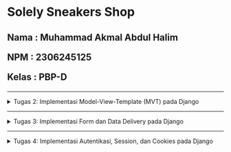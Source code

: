 <h1>Solely Sneakers Shop</h1>
<h2>
   
   Nama  : Muhammad Akmal Abdul Halim
   
   NPM   : 2306245125
  
   Kelas : PBP-D
</h2>

------------------------------------------------------------------------------------------------------------------------------------------------------------------------------------------

<details>
   <summary> Tugas 2: Implementasi Model-View-Template (MVT) pada Django </summary>
   
**1. Jelaskan bagaimana cara kamu mengimplementasikan checklist di atas secara step-by-step (bukan hanya sekadar mengikuti tutorial).** 
   
      1. Membuat repository baru dan meng-clone ke directory yang diinginkan
      2. Membuat Virtual environment dan menjalankannya di command promt
      3. Membuat file requrements.txt dan mendownload didalam VM
      4. Membuat project django sesuai dengan nama project
      5. Menambahkan string alamat ip di dalam list ALLOWED_HOST di settings.py
      6. Tambahkan berkas .gitignore untuk mengabaikan hal-hal yang tidak perlu di push
      7. Membuat project baru di website PWS (Jangan lupa mencatat info penting sepertu username dan password)
      8.  Melakukan add, commit, push untuk meng-save yang sudah dilakukan
      9.  Menjalankan command "python manage.py startapp main" untuk membuat directory baru bernama main
      10. Menambahkan "main" didalam list INSTALLED_APPS didalam file settings.py untuk mendaftarkan aplikasi 'main' ke proyek
      11. Buat directory baru bernama templates dan buat main.html isi seusai design proyek yang diinginkan
      12. Membuka models.py dan mengedit sesuai dengan kebutuhan anda
      13. Melakukan migration
      14. Mengedit views.py dan menambahkan dictionary sesuai kebutuhan anda
      15. Melakukan routing di urls.py didalam directory main dan directory proyek anda
      16. Menjalankan preintah 'python manage.py runserver' lalu pergi ke url 'http://localhost:8000/' untuk mengecek proyek anda
      17. Melakukan add,commit,push ke pws master agar proyek anda bisa dilihat orang-orang

**2. Buatlah bagan yang berisi request client ke web aplikasi berbasis Django beserta responnya dan jelaskan pada bagan tersebut kaitan antara urls.py, views.py, models.py, dan berkas html.**
   ![Untitled Diagram drawio](https://github.com/user-attachments/assets/9ef27e87-448f-4ce7-821d-78bb94589679)

   1. Pertama, pengguna akan melakukan permintaan HTTP, yang kemudian akan diproses oleh View. Untuk mengetahui apa yang diminta dan apa yang akan diberikan tanggapan, akan menentukan 
      urls.py. Kemudian, berdasarkan pattern url yang diminta, akan menentukan function View yang akan dijalankan di Views.py.
   2. Kedua, Data yang dibutuhkan untuk ditampilkan diminta oleh tampilan; data tersebut sudah tercantum dalam function view yang dijalankan, dan tampilan akan mendapatkan field data           yang tersedia di models.py.
   3. Untuk menentukan berkas HTML yang akan dipopulasikan dengan data pada Template, View akan meminta berkas HTML yang telah ditentukan dalam function View. Setelah mendapatkan berkas 
      HTML yang diminta, kemudian User akan menerima HTML yang telah dipopulasikan dengan data dalam bentuk HTTP.
      
**3. Jelaskan fungsi git dalam pengembangan perangkat lunak!**
   Berikut adalah fungsi git dalam pengembangan perangkat lunak :
   - Tracking Perubahan Kode (Version Control):
   Git melacak setiap perubahan yang dilakukan pada kode, memungkinkan pengembang untuk melihat riwayat perubahan dan mengetahui siapa yang melakukan perubahan tersebut. Setiap perubahan
   disimpan sebagai sebuah commit, yang berisi deskripsi perubahan dan bisa dikembalikan atau diperiksa kapan saja.
   
   - Kolaborasi Tim:
   Git memungkinkan banyak pengembang untuk bekerja pada proyek yang sama secara bersamaan. Setiap pengembang bisa bekerja pada cabang (branch) terpisah, lalu menggabungkan (merge) 
   pekerjaannya kembali ke cabang utama (main branch) setelah selesai. Ini menghindari konflik kode dan memudahkan kolaborasi tanpa gangguan satu sama lain.

   - Branching dan Merging:
   
      1.Branching memungkinkan pengembang membuat salinan independen dari kode untuk mengembangkan fitur baru atau memperbaiki bug tanpa memengaruhi kode utama. Setelah fitur selesai             cabang tersebut bisa digabungkan (merging) kembali ke cabang utama.
      2.Branching juga mempermudah pengelolaan siklus pengembangan seperti pengembangan fitur, perbaikan bug, dan rilis versi produk.

   - Membantu dalam Pengelolaan Proyek Besar:
   Git sangat berguna dalam proyek besar yang melibatkan banyak pengembang atau banyak fitur yang sedang dikembangkan secara bersamaan. Dengan menggunakan Git, proyek bisa dibagi ke   
   dalam cabang-cabang terpisah, memastikan stabilitas cabang utama, dan menghindari risiko mengacaukan proyek dengan perubahan yang belum diuji.

   - Revert Kode:
   Jika terjadi kesalahan, Git memungkinkan pengembang untuk mengembalikan (revert) kode ke versi sebelumnya. Ini sangat berguna dalam kasus ketika fitur baru menyebabkan bug atau 
   masalah, dan pengembang ingin kembali ke versi stabil dari kode.

   - Distribusi dan Penyimpanan Kode Secara Terpusat:
   Git bekerja secara terdistribusi, artinya setiap pengembang memiliki salinan penuh dari seluruh repositori (riwayat kode). Namun, biasanya repositori utama disimpan di layanan seperti 
   GitHub, GitLab, atau Bitbucket, yang juga menyediakan platform berbasis cloud untuk berbagi kode secara aman antar anggota tim.

   - Integrasi dengan Alat Lain:
   Git terintegrasi dengan banyak alat Continuous Integration (CI) dan Continuous Deployment (CD), sehingga pengujian otomatis, build, dan deployment bisa dijalankan setiap kali ada 
   perubahan pada kode. Ini mempercepat pengembangan dengan memastikan bahwa setiap perubahan telah diuji dan siap untuk diluncurkan.

   - Dokumentasi dan Transparansi:
   Setiap commit di Git disertai dengan pesan commit, yang memungkinkan pengembang untuk menuliskan informasi terkait perubahan tersebut. Ini memudahkan dokumentasi dan memberikan 
   transparansi pada seluruh proses pengembangan.

**4. Menurut Anda, dari semua framework yang ada, mengapa framework Django dijadikan permulaan pembelajaran pengembangan perangkat lunak?**

   Menurut saya, karena Django adalah salah satu framework yang mudah dipelajari untuk pemula. Django juga menggunakan bahasa python yang merupakan bahasa pemrograman populer dan ramah      untuk pemula. Django memiliki dokumentasi terbaik dibandingkan framework lainnya, bagi pemula yang baru pertama kali belajar framework web, dokumentasi yang bagus bisa menjadi panduan    utama untuk menyelesaikan masalah tanpa kebingungan. Secara keseluruhan, Django adalah pilihan yang ideal bagi pemula karena kesederhanaan, keteraturan, dan dokumentasi yang kuat,        serta fitur-fitur yang langsung siap digunakan.

**5. Mengapa model pada Django disebut sebagai ORM?**

   Model pada Django disebut sebagai ORM (Object-Relational Mapping) karena model dalam Django berfungsi sebagai jembatan antara objek-objek dalam kode Python dan tabel-tabel dalam basis    data relasional.
   </details>
   
------------------------------------------------------------------------------------------------------------------------------------------------------------------------------------------

<details>
   <summary> Tugas 3: Implementasi Form dan Data Delivery pada Django </summary>
   
**1. Jelaskan mengapa kita memerlukan data delivery dalam pengimplementasian sebuah platform?**
   
   Data delivery diperlukan dalam pengimplementasian sebuah platform karena itu adalah proses untuk mentransfer informasi dari satu bagian sistem ke bagian lain. Misalnya, dari server ke 
   client atau antar sistem yang berbeda. Ini sangat penting karena:
   - Kecepatan Akses Data: Pengguna membutuhkan data secara real-time atau secepat mungkin. Tanpa mekanisme data delivery yang baik, akses data bisa lambat, yang akan mempengaruhi 
     performa platform secara keseluruhan.
   - Konsistensi Data: Data harus tetap konsisten dan akurat ketika ditransfer antar bagian sistem. Data delivery yang baik memastikan tidak ada kehilangan data atau perubahan yang tidak 
     diinginkan selama pengiriman.
   - Komunikasi Antar Komponen: Platform sering kali terdiri dari berbagai komponen yang bekerja bersama. Data delivery memungkinkan setiap komponen untuk bertukar informasi dan 
     berfungsi sesuai dengan tujuannya.
   - Efisiensi Operasional: Proses pengiriman data yang efektif dan efisien memastikan bahwa platform dapat beroperasi dengan lancar tanpa terjadi bottleneck atau keterlambatan dalam 
     proses.

**2. Menurutmu, mana yang lebih baik antara XML dan JSON? Mengapa JSON lebih populer dibandingkan XML?**

   Menurut saya yang lebih baik antara XML dan JSON adalah JSON. Alasan megapa JSON lebih populer dibandingkan XML yaitu :
   - Kebersihan dan Kesederhanaan Sintaks : JSON memiliki sintaks yang lebih sederhana dan lebih mudah dibaca oleh manusia. Formatnya menggunakan pasangan key-value yang mirip dengan 
     objek pada bahasa pemrograman seperti JavaScript. XML, di sisi lain, menggunakan tag pembuka dan penutup yang membuat dokumen bisa jadi panjang dan kompleks, terutama ketika data 
     yang dikirimkan cukup banyak.
   - Ukuran File Lebih Ringan : JSON cenderung lebih ringan dibandingkan XML karena tidak memerlukan tag yang berpasangan seperti pada XML. Ini membuat JSON lebih efisien dalam hal 
     ukuran dan waktu pengiriman data.
   - Kecepatan Parsing : JSON lebih cepat diproses oleh banyak sistem dibandingkan XML. Hal ini karena JSON bisa langsung diparsing menjadi objek JavaScript, sementara XML biasanya 
     memerlukan langkah parsing yang lebih rumit.

**3. Jelaskan fungsi dari method is_valid() pada form Django dan mengapa kita membutuhkan method tersebut?**

   Method is_valid() pada form Django digunakan untuk memeriksa apakah data yang dimasukkan ke dalam form sesuai dengan aturan validasi yang ditetapkan. Jika data valid, method ini 
   mengisi atribut cleaned_data yang berisi data bersih siap pakai. Jika tidak valid, method ini mengembalikan False dan menyimpan pesan error di atribut errors.
   Kita membutuhkan is_valid() untuk:
   - Memastikan hanya data yang valid yang diproses.
   - Meningkatkan keamanan aplikasi dengan mencegah input berbahaya.
   - Memberikan umpan balik yang jelas ke pengguna untuk memperbaiki kesalahan input mereka.

**4.  Mengapa kita membutuhkan csrf_token saat membuat form di Django? Apa yang dapat terjadi jika kita tidak menambahkan csrf_token pada form Django? Bagaimana hal tersebut dapat 
    dimanfaatkan oleh penyerang?**

    - Mengapa csrf_token dibutuhkan?
      csrf_token adalah token keamanan unik yang dibuat oleh server dan disertakan di dalam form. Token ini divalidasi setiap kali form dikirim untuk memastikan bahwa permintaan berasal 
      dari sumber yang sah (yaitu pengguna yang sah dan bukan dari pihak luar).
    - Apa yang dapat terjadi jika tidak menambahkan csrf_token?
      Jika form Django tidak menyertakan csrf_token, aplikasi menjadi rentan terhadap serangan CSRF. Penyerang bisa memanfaatkan celah ini dengan mengirimkan permintaan berbahaya yang 
      tampak seperti berasal dari pengguna sah. Misalnya, penyerang bisa membuat pengguna tanpa sadar mengirimkan formulir yang berisi perintah untuk mengubah data penting atau 
      melakukan transaksi tanpa persetujuan mereka.
    - Bagaimana penyerang bisa memanfaatkannya?
      Penyerang dapat:
      1. Mengirimkan link berbahaya atau menyisipkan form tersembunyi di situs lain.
      2. Saat pengguna mengklik link atau mengunjungi situs tersebut, permintaan palsu dikirimkan ke aplikasi target dengan menggunakan sesi login pengguna.
      3. Aplikasi tanpa csrf_token tidak bisa membedakan apakah permintaan tersebut sah atau tidak, sehingga permintaan berbahaya bisa dieksekusi dengan sukses, misalnya mentransfer 
         uang atau mengubah kata sandi pengguna.

**5. Jelaskan bagaimana cara kamu mengimplementasikan checklist di atas secara step-by-step (bukan hanya sekadar mengikuti tutorial).**

   1. Buat directory dengan nama "templates" diroot lalu buatlah file base.html didalam folder tersebut.
   2. Isi file base.html.
   3. Buka settings.py lalu tambahkan 'templates' di dalam dictionary TEMPLATES di key 'DIRS'.
   4. Tambahkan import uuid di file models.py di dalam directory main. Lalu melakukan migration.
   5. Buat file forms.py yang berguna untuk mengambil data dari models.py.
   6. Tambahkan beberapa import didalam file views.py yang berguna untuk mengambil data dari models.py dan forms.py.
   7. Buat function didalam views.py untuk menghasilkan formnya.
   8. Tambahkan variable didalam function show_main() untuk mengambil semua object didalam models.py. Tambahkan juga didalam dictionary context yang berisi variable itu.
   9. Tambahkan import di file urls.py untuk menghubungkan ke html baru yang nanti akan berguna untuk user mengisi form. Tambahkan juga di list 'urlpatterns'.
   10. Buatlah file html yang sesuai dengan nama yang anda isi didalam file urls.py.
   11. Isi file html form tersebut sesuai dengan keinginan anda. Jangan lupa untuk menambahkan {% csrf_token %} didalam file html anda untuk melindungi data user.
   12. Lalu di file main.html tambahkan code untuk mengarahkan user ke page form yang juga berupa html yang sudah kita buat.
   13. Untuk mengakses data user lebih mudah, kita akan menambahkan beberapa import dan function di dalam views.py.
   14. Tambahkan import from django.http import HttpResponse dan from django.core import serializers didalam file views.py
   15. Buatlah function baru show_xml(), show_json(), show_xml_by_id(), dan show_json_by_id() yang menerima parameter request untuk show xml dan show json dan menerima parameter request 
       dan id untuk show xml by id dan show json by id.
   16. Lalu kita tambahkan import berupa nama-nama function tersebut didalam file urls.py dan tambahkan path didalam list urlpatterns.

**Screenshot bukti postman :**
![XML](https://github.com/user-attachments/assets/bf66f515-2e16-48e5-aa57-f66b81a7feaf)
![json](https://github.com/user-attachments/assets/7b359c10-919d-4e97-a445-90283b4165f4)
![XML_id](https://github.com/user-attachments/assets/776310e8-61cb-45e3-b9fc-b374a8d333ca)
![json_id](https://github.com/user-attachments/assets/50c04815-a5ee-43ea-8729-e0d761901f2c)

</details>

------------------------------------------------------------------------------------------------------------------------------------------------------------------------------------------

<details>
   <summary> Tugas 4: Implementasi Autentikasi, Session, dan Cookies pada Django </summary>

   **1. Apa perbedaan antara HttpResponseRedirect() dan redirect()**

   1. HttpResponseRedirect():
   - HttpResponseRedirect() adalah kelas bawaan Django yang digunakan untuk mengembalikan respons HTTP yang menginstruksikan browser pengguna untuk mengunjungi URL yang berbeda.
   - Digunakan secara langsung dengan mengoperkan URL tujuan sebagai argumen.
   
   2. redirect():
   - redirect() adalah shortcut atau fungsi utilitas di Django yang menyediakan cara lebih mudah dan fleksibel untuk melakukan pengalihan.
   - Selain menerima URL, fungsi ini juga dapat menerima nama dari suatu view (dengan menggunakan nama URL patterns dari urls.py), serta argumen tambahan untuk di-parse dalam URL.

   Perbedaan Utama :
   - Fleksibilitas: redirect() lebih fleksibel karena dapat menggunakan nama URL dari urls.py dan juga bisa menangani objek, sementara HttpResponseRedirect() hanya bekerja dengan URL string secara eksplisit.
   - Kenyamanan: redirect() merupakan shortcut yang sering digunakan karena memungkinkan pengembang untuk tidak menulis URL secara langsung, melainkan menggunakan logika nama view atau object, membuat kode lebih bersih dan mudah di-maintain.

   **2. Jelaskan cara kerja penghubungan model Product dengan User!**

   Menghubungkan model Product dengan model User dalam Django biasanya dilakukan dengan membuat relasi antara keduanya. Salah satu cara umum adalah dengan menggunakan ForeignKey, yang merepresentasikan hubungan many-to-one di mana banyak produk bisa dimiliki oleh satu pengguna (user).
   
   Berikut penjelasan langkah-langkah untuk menghubungkan model Product dengan User:
   1. Membuat Model Product dengan ForeignKey ke User:
      
      Django menyediakan model User bawaan dalam django.contrib.auth.models. Untuk menghubungkannya dengan model Product, kita bisa menggunakan ForeignKey untuk menyatakan bahwa setiap produk terkait dengan satu pengguna.

      Contoh kode:
      
      ```python
      from django.db import models
      from django.contrib.auth.models import User
      
      class Product(models.Model):
          name = models.CharField(max_length=255)
          description = models.TextField()
          price = models.DecimalField(max_digits=10, decimal_places=2)
          created_at = models.DateTimeField(auto_now_add=True)
          updated_at = models.DateTimeField(auto_now=True)
          owner = models.ForeignKey(User, on_delete=models.CASCADE)  # Relasi ke model User
      
          def __str__(self):
              return self.name
      ```

      Penjelasan:
      - name: Nama produk yang disimpan sebagai CharField.
      - description: Deskripsi produk yang disimpan sebagai TextField.
      - price: Harga produk, disimpan sebagai DecimalField untuk menyimpan angka desimal dengan presisi.
      - owner: Field ini menggunakan ForeignKey untuk membuat relasi dengan model User.
      - on_delete=models.CASCADE: Opsi ini menentukan bahwa jika pengguna dihapus, semua produk yang dimiliki oleh pengguna tersebut juga akan dihapus. Jika Kita ingin perilaku berbeda, Kita bisa memilih opsi lain seperti SET_NULL atau PROTECT.
      - str(): Metode ini mengembalikan representasi string dari objek, dalam hal ini nama produk.
     
   2. Relasi di Database:

      Ketika ForeignKey digunakan, Django akan membuat kolom tambahan di tabel Product yang menyimpan ID pengguna (user_id) dari model User. Jadi, untuk setiap produk, ada nilai owner_id yang menunjukkan pengguna yang memiliki produk tersebut.

   3. Penggunaan dalam Views:

      Untuk menghubungkan produk dengan pengguna tertentu dalam view, Kita bisa mengakses atau menetapkan pengguna seperti ini:

      ```python
      from django.shortcuts import render, redirect
      from .models import Product
      from django.contrib.auth.decorators import login_required
      
      @login_required
      def create_product(request):
          if request.method == 'POST':
              product_name = request.POST.get('name')
              description = request.POST.get('description')
              price = request.POST.get('price')
      
              # Membuat produk baru dan menetapkan owner sebagai user yang sedang login
              product = Product.objects.create(
                  name=product_name,
                  description=description,
                  price=price,
                  owner=request.user  # Menetapkan pengguna yang login sebagai owner
              )
      
              return redirect('product_list')
      
          return render(request, 'create_product.html')

      ```

      Penjelasan:
      - request.user: Saat pengguna sudah login, Kita bisa mengakses objek User yang sedang login melalui request.user dan menetapkannya sebagai pemilik produk.
      - @login_required: Decorator ini memastikan bahwa hanya pengguna yang login yang bisa mengakses view ini.
     
   4. Querying Product Berdasarkan User:

      Kita bisa mengambil produk-produk milik pengguna tertentu dengan menggunakan filter pada field owner:

      ```python
      # Mendapatkan semua produk milik pengguna yang sedang login
      products = Product.objects.filter(owner=request.user)
      ```

   5. Membuat Relasi Lebih Kompleks:

      Jika dibutuhkan, Kita bisa membuat relasi lebih kompleks antara Product dan User, misalnya:
      - Many-to-many: Jika satu produk bisa dimiliki oleh beberapa pengguna.
      - One-to-one: Jika Anda ingin memastikan bahwa hanya ada satu produk yang terkait dengan satu pengguna.

      Contoh untuk Many-to-many:

      ```python
      buyers = models.ManyToManyField(User, related_name='bought_products')
      ```

   - Kesimpulan:
      - ForeignKey adalah cara paling umum untuk menghubungkan model Product dengan User dalam relasi many-to-one.
      - Field owner pada model Product menyimpan referensi ke pengguna (user) yang memiliki produk tersebut.
      - Kita dapat menggunakan metode seperti filter() untuk meng-query produk-produk yang dimiliki oleh pengguna tertentu, serta menghubungkan produk baru dengan pengguna melalui request.user

   **3. Apa perbedaan antara authentication dan authorization, apakah yang dilakukan saat pengguna login? Jelaskan bagaimana Django mengimplementasikan kedua konsep tersebut.**

   Authentication adalah proses memverifikasi identitas pengguna (misalnya, saat login dengan username dan password). Authorization adalah proses menentukan apa yang boleh dilakukan oleh pengguna setelah login (misalnya, mengakses halaman tertentu atau mengedit data).

   Perbedaan:
   - Authentication: Memastikan siapa pengguna (verifikasi identitas).
   - Authorization: Menentukan apa yang boleh dilakukan oleh pengguna (izin akses).

   Saat pengguna login:
   - Django **mengauntentikasi** pengguna dengan memeriksa username dan password.
   - Setelah berhasil login, Django **mengotorisasi** pengguna untuk mengakses fitur atau halaman berdasarkan izin (permissions) mereka.

   Implementasi di Django:
   
   Authentication:
   - Login: Django menyediakan fungsi authenticate() untuk memverifikasi identitas pengguna.
   - Contoh penggunaan:
     ```python
     from django.contrib.auth import authenticate, login

     def login_view(request):
       username = request.POST['username']
       password = request.POST['password']
       user = authenticate(request, username=username, password=password)
       if user is not None:
           login(request, user)
           # Redirect to a success page
       else:
           # Return an 'invalid login' error message
     ```

   - Middleware: Django menggunakan middleware AuthenticationMiddleware untuk mengaitkan setiap permintaan dengan pengguna yang terautentikasi (request.user).

   Authorization:
   - Django menggunakan permissions dan groups untuk melakukan kontrol akses.
   - @login_required decorator digunakan untuk membatasi akses hanya kepada pengguna yang sudah login.
   - Permissions: Setiap model di Django memiliki add, change, dan delete permissions secara default. Anda juga bisa membuat permission kustom.
   - Contoh:
     ```python
     from django.contrib.auth.decorators import login_required, permission_required

     @login_required
     @permission_required('app_name.change_product')
     def edit_product(request, product_id):
        # Logika untuk mengedit produk
     ```

   **4. Bagaimana Django mengingat pengguna yang telah login? Jelaskan kegunaan lain dari cookies dan apakah semua cookies aman digunakan?**

   Django mengingat pengguna yang telah login menggunakan cookies dan sessions.

   **Cara Django Mengingat Pengguna yang Telah Login:**
   1. Session: Django menyimpan informasi pengguna yang telah login dalam session. Saat pengguna berhasil login, Django membuat session key yang unik dan menyimpannya di database atau dalam cache.
   2. Cookie: Django kemudian menyimpan session key ini di browser pengguna sebagai cookie (biasanya bernama sessionid). Setiap kali pengguna membuat permintaan baru ke server, cookie ini dikirim bersama dengan permintaan tersebut.
   3. Session Key Validasi: Django menggunakan session key untuk mencocokkan data session yang ada di server dan mengetahui siapa pengguna yang sedang login. Dengan cara ini, pengguna tetap "terlogin" selama session masih aktif.

   **Kegunaan Lain dari Cookies:**
   1. Menyimpan Preferensi: Cookies dapat digunakan untuk menyimpan preferensi pengguna, seperti pengaturan bahasa atau tampilan tema situs.
   2. Pelacakan Aktivitas: Cookies bisa digunakan untuk melacak aktivitas pengguna di berbagai halaman, seperti produk yang dilihat atau keranjang belanja di e-commerce.
   3. Autentikasi Otomatis: Cookies dapat menyimpan informasi yang memungkinkan pengguna untuk tetap login tanpa memasukkan kredensial setiap kali membuka situs (misalnya, fungsi "remember me").

   **Apakah Semua Cookies Aman digunakan?**

   Tidak semua cookies aman. Ada beberapa risiko terkait keamanan cookies:
   1. Cookies yang Tidak Terenkripsi (HTTP): Cookies yang dikirim melalui koneksi HTTP tidak terenkripsi, sehingga dapat diintip oleh pihak ketiga yang berbahaya.
   2. Cookies yang Terpapar pada JavaScript (XSS): Jika cookie tidak dilindungi dengan benar, mereka bisa diakses melalui JavaScript, membuatnya rentan terhadap serangan Cross-Site Scripting (XSS).
   3. Serangan Cross-Site Request Forgery (CSRF): Cookies bisa digunakan untuk menyerang pengguna yang tidak curiga, dengan memanfaatkan request yang dikirim tanpa sepengetahuan pengguna.

   **5. Jelaskan bagaimana cara kamu mengimplementasikan checklist di atas secara step-by-step (bukan hanya sekadar mengikuti tutorial).**
</details>
